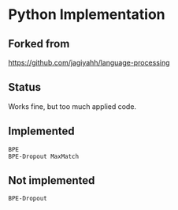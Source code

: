 # Python Implementation

## Forked from

https://github.com/jagiyahh/language-processing

## Status

Works fine, but too much applied code.

## Implemented

```
BPE
BPE-Dropout MaxMatch
```

## Not implemented

```
BPE-Dropout
```
